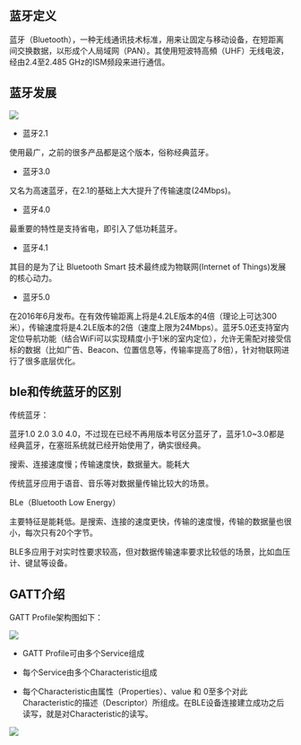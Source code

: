 

## 蓝牙定义

蓝牙（Bluetooth），一种无线通讯技术标准，用来让固定与移动设备，在短距离间交换数据，以形成个人局域网（PAN）。其使用短波特高頻（UHF）无线电波，经由2.4至2.485 GHz的ISM频段来进行通信。

## 蓝牙发展

![](https://img-blog.csdnimg.cn/20190308165019707.jpg?x-oss-process=image/watermark,type_ZmFuZ3poZW5naGVpdGk,shadow_10,text_aHR0cHM6Ly9ibG9nLmNzZG4ubmV0L21lZGlhdGVj,size_16,color_FFFFFF,t_70)

* 蓝牙2.1

使用最广，之前的很多产品都是这个版本，俗称经典蓝牙。

* 蓝牙3.0

又名为高速蓝牙，在2.1的基础上大大提升了传输速度(24Mbps)。

* 蓝牙4.0

最重要的特性是支持省电，即引入了低功耗蓝牙。

* 蓝牙4.1

其目的是为了让 Bluetooth Smart 技术最终成为物联网(Internet of Things)发展的核心动力。

* 蓝牙5.0

在2016年6月发布。在有效传输距离上将是4.2LE版本的4倍（理论上可达300米），传输速度将是4.2LE版本的2倍（速度上限为24Mbps）。蓝牙5.0还支持室内定位导航功能（结合WiFi可以实现精度小于1米的室内定位），允许无需配对接受信标的数据（比如广告、Beacon、位置信息等，传输率提高了8倍），针对物联网进行了很多底层优化。


## ble和传统蓝牙的区别

传统蓝牙：

蓝牙1.0 2.0 3.0 4.0，不过现在已经不再用版本号区分蓝牙了，蓝牙1.0~3.0都是经典蓝牙，在塞班系统就已经开始使用了，确实很经典。

搜索、连接速度慢；传输速度快，数据量大。能耗大

传统蓝牙应用于语音、音乐等对数据量传输比较大的场景。

BLe（Bluetooth Low Energy）

主要特征是能耗低。是搜索、连接的速度更快，传输的速度慢，传输的数据量也很小，每次只有20个字节。

BLE多应用于对实时性要求较高，但对数据传输速率要求比较低的场景，比如血压计、键鼠等设备。

##  GATT介绍

GATT Profile架构图如下：



![](https://img-blog.csdnimg.cn/2019030819465780.jpg?x-oss-process=image/watermark,type_ZmFuZ3poZW5naGVpdGk,shadow_10,text_aHR0cHM6Ly9ibG9nLmNzZG4ubmV0L21lZGlhdGVj,size_16,color_FFFFFF,t_70)

 
* GATT Profile可由多个Service组成


* 每个Service由多个Characteristic组成


* 每个Characteristic由属性（Properties）、value 和 0至多个对此Characteristic的描述（Descriptor）所组成。在BLE设备连接建立成功之后读写，就是对Characteristic的读写。


![](https://upload-images.jianshu.io/upload_images/2477378-b618cb71062468b0.png)

